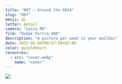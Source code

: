 ```yaml
---
title: "007 — Around the GR34"
slug: "007"
emoji: 😃
letter: detail
camera: "Leica M6"
film: "Kodak Portra 400"
description: "A picture per week in your mailbox"
date: 2021-05-04T00:57:50+02:00
color: purpleheart
resources:
  - src: "cover.webp"
    name: "cover"
---
```

![](cover)
